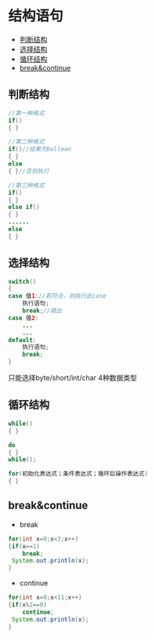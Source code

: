 # 结构语句
  - [判断结构](#判断结构)
  - [选择结构](#选择结构)
  - [循环结构](#循环结构)
  - [break&continue](#break&continue)



## 判断结构
```java
//第一种格式
if()
{ }

//第二种格式
if()//结果为bollean
{ }
else
{ }//否则执行

//第三种格式
if()
{ }
else if()
{ }
......
else
{ }
```


## 选择结构
```java
switch()
{
case 值1://若符合，则执行此case
    执行语句;
    break;//跳出
case 值2:
    ...
    ...
default:
    执行语句;
    break;
}
```
只能选择byte/short/int/char 4种数据类型

## 循环结构
```java
while()
{ }

do
{ }
while();

for(初始化表达式；条件表达式；循环后操作表达式)
{ }
```

## break&continue
* break
```java
for(int x=0;x<3;x++)
{if(x==1)
    break;
 System.out.println(x);   
}
```
* continue
```java
for(int x=0;x<11;x++)
{if(x%2==0)
    continue;
 System.out.println(x);
}
```
